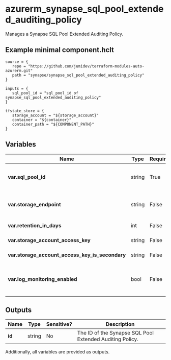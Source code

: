 # azurerm_synapse_sql_pool_extended_auditing_policy

Manages a Synapse SQL Pool Extended Auditing Policy.

## Example minimal component.hclt

```hcl
source = {
   repo = "https://github.com/jumidev/terraform-modules-auto-azurerm.git" 
   path = "synapse/synapse_sql_pool_extended_auditing_policy" 
}

inputs = {
   sql_pool_id = "sql_pool_id of synapse_sql_pool_extended_auditing_policy" 
}

tfstate_store = {
   storage_account = "${storage_account}" 
   container = "${container}" 
   container_path = "${COMPONENT_PATH}" 
}

```

## Variables

| Name | Type | Required? |  Default  |  Description |
| ---- | ---- | --------- |  ----------- | ----------- |
| **var.sql_pool_id** | string | True | -  |  The ID of the Synapse SQL pool to set the extended auditing policy. Changing this forces a new resource to be created. | 
| **var.storage_endpoint** | string | False | -  |  The blob storage endpoint (e.g. <https://example.blob.core.windows.net>). This blob storage will hold all extended auditing logs. | 
| **var.retention_in_days** | int | False | `0`  |  The number of days to retain logs for in the storage account. Defaults to `0`. | 
| **var.storage_account_access_key** | string | False | -  |  The access key to use for the auditing storage account. | 
| **var.storage_account_access_key_is_secondary** | string | False | -  |  Is `storage_account_access_key` value the storage's secondary key? | 
| **var.log_monitoring_enabled** | bool | False | `True`  |  Enable audit events to Azure Monitor? To enable server audit events to Azure Monitor, please enable its master database audit events to Azure Monitor. Defaults to `true`. | 



## Outputs

| Name | Type | Sensitive? | Description |
| ---- | ---- | --------- | --------- |
| **id** | string | No  | The ID of the Synapse SQL Pool Extended Auditing Policy. | 

Additionally, all variables are provided as outputs.
